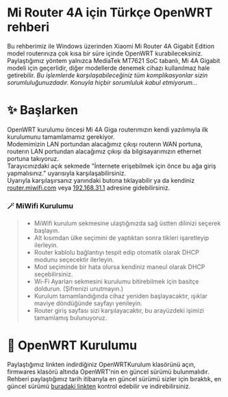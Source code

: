 # Mi Router 4A için Türkçe OpenWRT rehberi 
Bu rehberimiz ile Windows üzerinden Xiaomi Mi Router 4A Gigabit Edition model routerınıza çok kısa bir süre içinde OpenWRT kurabileceksiniz.  
Paylaştığımız yöntem yalnızca MediaTek MT7621 SoC tabanlı, Mi 4A Gigabit modeli için geçerlidir, diğer modellerde denemek cihazı kullanılmaz hale getirebilir.
*Bu işlemlerde karşılaşabileceğiniz tüm komplikasyonlar sizin sorumluluğunuzdadır. Konuyla hiçbir sorumluluk kabul etmiyorum...*  

# ✨ Başlarken
OpenWRT kurulumu öncesi Mi 4A Giga routerımızın kendi yazılımıyla ilk kurulumunu tamamlamamız gerekiyor.  
Modemimizin LAN portundan alacağımız çıkışı routerın WAN portuna, routerın LAN portundan alacağımız çıkışı da bilgisayarımızın ethernet portuna takıyoruz.  
Tarayıcınızdaki açık sekmede "İnternete erişebilmek için önce bu ağa giriş yapmalısınız." uyarısıyla karşılaşabilirsiniz.  
Uyarıyla karşılaşırsanız yanındaki butona tıklayabilir ya da kendiniz [router.miwifi.com](https://router.miwifi.com/) veya [192.168.31.1](https://192.168.31.1/) adresine gidebilirsiniz.  

### 🪄 MiWifi Kurulumu
> - MiWifi kurulum sekmesine ulaştığınızda sağ üstten dilinizi seçerek başlayın.  
> - Alt kısımdan ülke seçimini de yaptıktan sonra tikleri işaretleyip ilerleyin.  
> - Router kablolu bağlantıyı tespit edip otomatik olarak DHCP modunu seçecektir ilerleyin.  
> - Mod seçiminde bir hata olursa kendiniz maneul olarak DHCP seçebilirsiniz.  
> - Wi-Fi Ayarları sekmesini kurulumu bitirebilmek için basitçe doldurun. (Şifrenizi unutmayın.)  
> - Kurulum tamamlandığında cihaz yeniden başlayacaktır, ışıklar maviye döndüğünde sayfayı yenileyin.  
> - Router giriş sayfası sizi karşılayacaktır, bu arayüzdeki işimizi tamamlamış bulunuyoruz.  

# 🚀 OpenWRT Kurulumu
Paylaştığımız linkten indirdiğiniz OpenWRTKurulum klasörünü açın, firmwares klasörü altında OpenWRT'nin en güncel sürümü bulunmalıdır.  
Rehberi paylaştığımız tarih itibarıyla en güncel sürümü sizler için bıraktık, en güncel sürümü [buradaki linkten](https://openwrt.org/inbox/toh/xiaomi/xiaomi_mi_router_4a_gigabit_edition#installation) kontrol edebilir ve indirebilirsiniz.  
